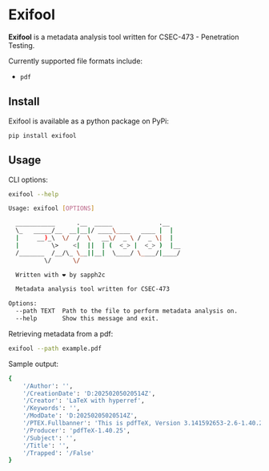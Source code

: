 # Exifool

**Exifool** is a metadata analysis tool written for CSEC-473 - Penetration Testing.

Currently supported file formats include:

- `pdf`

## Install

Exifool is available as a python package on PyPi:

```
pip install exifool
```

## Usage

CLI options:

```bash
exifool --help

Usage: exifool [OPTIONS]

  ___________      .__  _____             .__
  \_   _____/__  __|__|/ ____\____   ____ |  |
  |     __)_\  \/  /  \   __\/  _ \ /  _ \|  |
  |         \>    <|  ||  | (  <_> |  <_> )  |__
  /_______  /__/\_ \__||__|  \____/ \____/|____/
          \/      \/

  Written with ❤️ by sapph2c

  Metadata analysis tool written for CSEC-473

Options:
  --path TEXT  Path to the file to perform metadata analysis on.
  --help       Show this message and exit.

```

Retrieving metadata from a pdf:

```bash
exifool --path example.pdf
```

Sample output:

```bash
{
    '/Author': '',
    '/CreationDate': 'D:20250205020514Z',
    '/Creator': 'LaTeX with hyperref',
    '/Keywords': '',
    '/ModDate': 'D:20250205020514Z',
    '/PTEX.Fullbanner': 'This is pdfTeX, Version 3.141592653-2.6-1.40.25 (TeX Live 2023) kpathsea version 6.3.5',
    '/Producer': 'pdfTeX-1.40.25',
    '/Subject': '',
    '/Title': '',
    '/Trapped': '/False'
}
```
